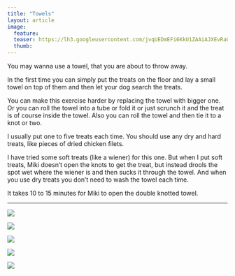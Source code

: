```yaml
---
title: "Towels"
layout: article
image:
  feature:
  teaser: https://lh3.googleusercontent.com/jvqUEDmEFi6KkU1ZAAiAJXEvRaOYZSyXRvz6BnDguS8=w245
  thumb:
---
```


You may wanna use a towel, that you are about to throw away.

In the first time you can simply put the treats on the floor and lay a small towel on top of them and then let your dog search the treats.

You can make this exercise harder by replacing the towel with bigger one. Or you can roll the towel into a tube or fold it or just scrunch it and the treat is of course inside the towel. Also you can roll the towel and then tie it to a knot or two.

I usually put one to five treats each time. You should use any dry and hard treats, like pieces of dried chicken filets.

I have tried some soft treats (like a wiener) for this one. But when I put soft treats, Miki doesn’t open the knots to get the treat, but instead drools the spot wet where the wiener is and then sucks it through the towel. And when you use dry treats you don’t need to wash the towel each time.

It takes 10 to 15 minutes for Miki to open the double knotted towel.

---

[![](https://lh3.googleusercontent.com/EUGEMklxbux158kHddEHOsDAixgJ8wfKUzdZzNDo2Cg=w800)](https://lh3.googleusercontent.com/EUGEMklxbux158kHddEHOsDAixgJ8wfKUzdZzNDo2Cg=s0)

[![](https://lh3.googleusercontent.com/7CEeY3kQJs7cJveh2z2qGvMfWSxdP3w_K1kVwdKKpTM=w800)](https://lh3.googleusercontent.com/7CEeY3kQJs7cJveh2z2qGvMfWSxdP3w_K1kVwdKKpTM=s0)

[![](https://lh3.googleusercontent.com/w5xff25n2Z5fEhBVV3Aqgpn3ZdjKKKGdvlERNpUs93E=w800)](https://lh3.googleusercontent.com/w5xff25n2Z5fEhBVV3Aqgpn3ZdjKKKGdvlERNpUs93E=s0)

[![](https://lh3.googleusercontent.com/EIUowJnFzROpWme2aqztpsmWjmPzB_kjyxE2gmmu4yo=w800)](https://lh3.googleusercontent.com/EIUowJnFzROpWme2aqztpsmWjmPzB_kjyxE2gmmu4yo=s0)

[![](https://lh3.googleusercontent.com/i89khDJ-eN2d2FbF5t1xjMfWx8KZrIrFyl9u_LUhrCU=w800)](https://lh3.googleusercontent.com/i89khDJ-eN2d2FbF5t1xjMfWx8KZrIrFyl9u_LUhrCU=s0)
